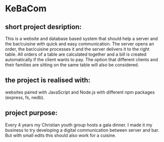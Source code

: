 # KeBaCom

## short project desription:
This is a website and database based system that should help a server and the bar/cuisine with quick and easy communication.
The server opens an order, the bar/cuisine processes it and the server delivers it to the right table. 
All orders of a table are calculated together and a bill is created automatically if the client wants to pay.
The option that different clients and their families are sitting on the same table will also be considered.

## the project is realised with:
websites paired with JavaScript and Node.js with different npm packages (express, fs, nedb).

## project purpose:
Every 4 years my Christian youth group hosts a gala dinner. I made it my business to try developing a digital communication between server and bar. But with small edits this should also work for a cuisine. 
